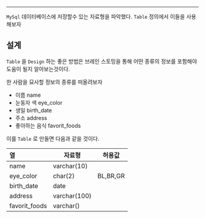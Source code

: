 
---

`MySql` 데이터베이스에 저장할수 있는 자료형을 파악했다.
`Table` 정의에서 이들을 사용해보자

## 설계

`Table` 을 `Design` 하는 좋은 방법은 브레인 스토밍을 통해 어떤 종류의 정보를 포함해야 도움이 될지 알아보는것이다.

한 사람을 묘사할 정보의 종류를 떠올려보자

- 이름 name
- 눈동자 색 eye_color
- 생일 birth_date
- 주소 address
- 좋아하는 음식 favorit_foods

이를 `Table` 로 만들면 다음과 같을 것이다.

| 열             | 자료형          | 허용값      |
| :------------ | ------------ | -------- |
| name          | varchar(10)  |          |
| eye_color     | char(2)      | BL,BR,GR |
| birth_date    | date         |          |
| address       | varchar(100) |          |
| favorit_foods | varchar()    |          |